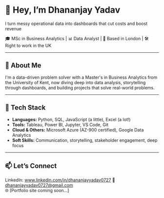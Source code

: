# 👋 Hey, I’m Dhananjay Yadav
I turn messy operational data into dashboards that cut costs and boost revenue

🎓 MSc in Business Analytics | 📊 Data Analyst | 📍 Based in London | 🛠️ Right to work in the UK

---

## 🚀 About Me

I'm a data-driven problem solver with a Master's in Business Analytics from the University of Kent, now diving deep into data analysis, storytelling through dashboards, and building projects that solve real-world problems.  

---

## 🧰 Tech Stack

- **Languages:** Python, SQL, JavaScript (a little), Excel (a lot!)
- **Tools:** Tableau, Power BI, Jupyter, VS Code, Git
- **Cloud & Others:** Microsoft Azure (AZ-900 certified), Google Data Analytics
- **Soft Skills:** Communication, storytelling, stakeholder engagement, deep focus


---

## 📫 Let’s Connect
LinkedIn: www.linkedin.com/in/dhananjayyadav0727
📧 dhananjayyadav0727@gmail.com  
🌐 [Portfolio site coming soon...]

